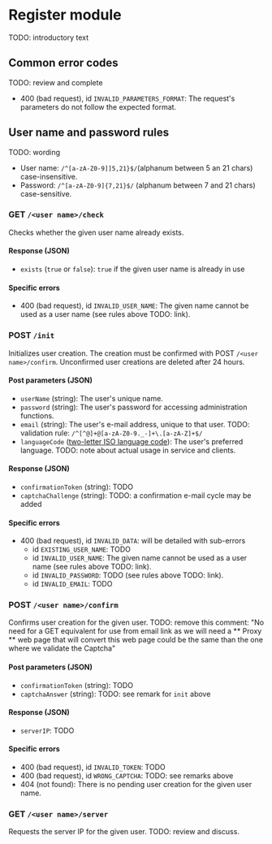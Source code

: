# Register module

TODO: introductory text


## Common error codes

TODO: review and complete

* 400 (bad request), id `INVALID_PARAMETERS_FORMAT`: The request's parameters do not follow the expected format.


## User name and password rules

TODO: wording

* User name: `/^[a-zA-Z0-9]]5,21}$/`(alphanum between 5 an 21 chars) case-insensitive.
* Password:   `/^[a-zA-Z0-9]{7,21}$/` (alphanum between 7 and 21 chars) case-sensitive.


### GET `/<user name>/check`

Checks whether the given user name already exists.

#### Response (JSON)

* `exists` (`true` or `false`): `true` if the given user name is already in use

#### Specific errors

* 400 (bad request), id `INVALID_USER_NAME`: The given name cannot be used as a user name (see rules above TODO: link).

### POST `/init`

Initializes user creation. The creation must be confirmed with POST `/<user name>/confirm`. Unconfirmed user creations are deleted after 24 hours.

#### Post parameters (JSON)

* `userName` (string): The user's unique name.
* `password` (string): The user's password for accessing administration functions.
* `email` (string): The user's e-mail address, unique to that user. TODO: validation rule: `/^[^@]+@[a-zA-Z0-9._-]+\.[a-zA-Z]+$/`
* `languageCode` ([two-letter ISO language code](/DataTypes#TODO)): The user's preferred language. TODO: note about actual usage in service and clients.

#### Response (JSON)

* `confirmationToken` (string): TODO
* `captchaChallenge` (string): TODO: a confirmation e-mail cycle may be added 
   
#### Specific errors


* 400 (bad request), id `INVALID_DATA`: will be detailed with sub-errors 
  * id `EXISTING_USER_NAME`: TODO
  * id `INVALID_USER_NAME`: The given name cannot be used as a user name (see rules above TODO: link).
  * id `INVALID_PASSWORD`: TODO (see rules above TODO: link).
  * id `INVALID_EMAIL`: TODO

### POST `/<user name>/confirm`

Confirms user creation for the given user. 
TODO: remove this comment: "No need for a GET equivalent for use from email link as we will need a ** Proxy ** web page that will convert this web page could be the same than the one where we validate the Captcha"

#### Post parameters (JSON)

* `confirmationToken` (string): TODO
* `captchaAnswer` (string): TODO: see remark for `init` above

#### Response (JSON)

* `serverIP`: TODO

#### Specific errors

* 400 (bad request), id `INVALID_TOKEN`: TODO
* 400 (bad request), id `WRONG_CAPTCHA`: TODO: see remarks above
* 404 (not found): There is no pending user creation for the given user name.


### GET `/<user name>/server`

Requests the server IP for the given user. TODO: review and discuss.
